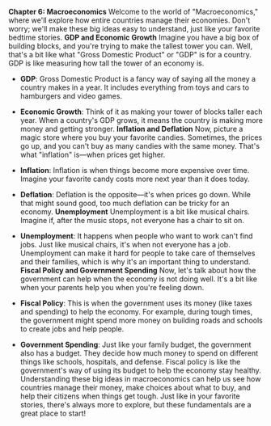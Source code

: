  **Chapter 6: Macroeconomics**
Welcome to the world of "Macroeconomics," where we'll explore how entire countries manage their economies. Don't worry; we'll make these big ideas easy to understand, just like your favorite bedtime stories.
**GDP and Economic Growth**
Imagine you have a big box of building blocks, and you're trying to make the tallest tower you can. Well, that's a bit like what "Gross Domestic Product" or "GDP" is for a country. GDP is like measuring how tall the tower of an economy is.
- **GDP**: Gross Domestic Product is a fancy way of saying all the money a country makes in a year. It includes everything from toys and cars to hamburgers and video games.
- **Economic Growth**: Think of it as making your tower of blocks taller each year. When a country's GDP grows, it means the country is making more money and getting stronger.
**Inflation and Deflation**
Now, picture a magic store where you buy your favorite candies. Sometimes, the prices go up, and you can't buy as many candies with the same money. That's what "inflation" is—when prices get higher.
- **Inflation**: Inflation is when things become more expensive over time. Imagine your favorite candy costs more next year than it does today.
- **Deflation**: Deflation is the opposite—it's when prices go down. While that might sound good, too much deflation can be tricky for an economy.
**Unemployment**
Unemployment is a bit like musical chairs. Imagine if, after the music stops, not everyone has a chair to sit on.
- **Unemployment**: It happens when people who want to work can't find jobs. Just like musical chairs, it's when not everyone has a job.
Unemployment can make it hard for people to take care of themselves and their families, which is why it's an important thing to understand.
**Fiscal Policy and Government Spending**
Now, let's talk about how the government can help when the economy is not doing well. It's a bit like when your parents help you when you're feeling down.

 - **Fiscal Policy**: This is when the government uses its money (like taxes and spending) to help the economy. For example, during tough times, the government might spend more money on building roads and schools to create jobs and help people.
- **Government Spending**: Just like your family budget, the government also has a budget. They decide how much money to spend on different things like schools, hospitals, and defense.
Fiscal policy is like the government's way of using its budget to help the economy stay healthy.
Understanding these big ideas in macroeconomics can help us see how countries manage their money, make choices about what to buy, and help their citizens when things get tough. Just like in your favorite stories, there's always more to explore, but these fundamentals are a great place to start!
